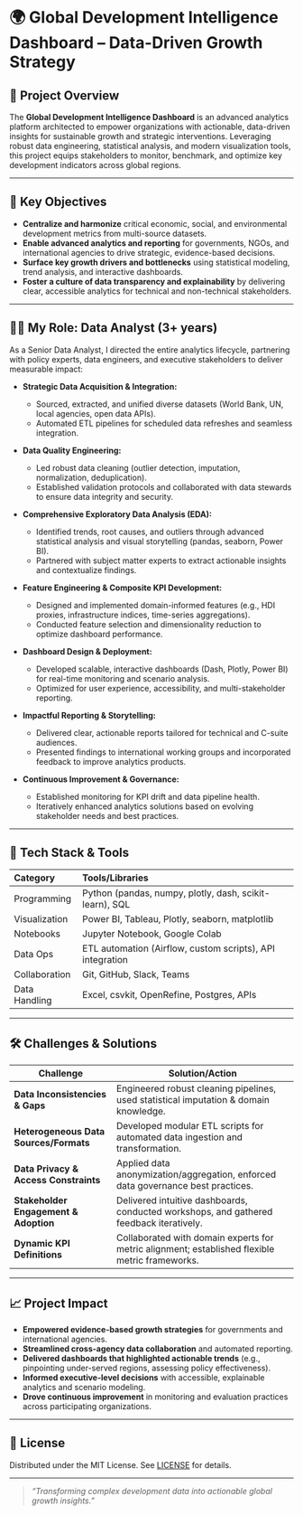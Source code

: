 # 🌍 Global Development Intelligence Dashboard – Data-Driven Growth Strategy

## 🚀 Project Overview

The **Global Development Intelligence Dashboard** is an advanced analytics platform architected to empower organizations with actionable, data-driven insights for sustainable growth and strategic interventions. Leveraging robust data engineering, statistical analysis, and modern visualization tools, this project equips stakeholders to monitor, benchmark, and optimize key development indicators across global regions.

---

## 🎯 Key Objectives

- **Centralize and harmonize** critical economic, social, and environmental development metrics from multi-source datasets.
- **Enable advanced analytics and reporting** for governments, NGOs, and international agencies to drive strategic, evidence-based decisions.
- **Surface key growth drivers and bottlenecks** using statistical modeling, trend analysis, and interactive dashboards.
- **Foster a culture of data transparency and explainability** by delivering clear, accessible analytics for technical and non-technical stakeholders.

---

## 👩‍💻 My Role: Data Analyst (3+ years)

As a Senior Data Analyst, I directed the entire analytics lifecycle, partnering with policy experts, data engineers, and executive stakeholders to deliver measurable impact:

- **Strategic Data Acquisition & Integration:**  
  - Sourced, extracted, and unified diverse datasets (World Bank, UN, local agencies, open data APIs).
  - Automated ETL pipelines for scheduled data refreshes and seamless integration.

- **Data Quality Engineering:**  
  - Led robust data cleaning (outlier detection, imputation, normalization, deduplication).
  - Established validation protocols and collaborated with data stewards to ensure data integrity and security.

- **Comprehensive Exploratory Data Analysis (EDA):**  
  - Identified trends, root causes, and outliers through advanced statistical analysis and visual storytelling (pandas, seaborn, Power BI).
  - Partnered with subject matter experts to extract actionable insights and contextualize findings.

- **Feature Engineering & Composite KPI Development:**  
  - Designed and implemented domain-informed features (e.g., HDI proxies, infrastructure indices, time-series aggregations).
  - Conducted feature selection and dimensionality reduction to optimize dashboard performance.

- **Dashboard Design & Deployment:**  
  - Developed scalable, interactive dashboards (Dash, Plotly, Power BI) for real-time monitoring and scenario analysis.
  - Optimized for user experience, accessibility, and multi-stakeholder reporting.

- **Impactful Reporting & Storytelling:**  
  - Delivered clear, actionable reports tailored for technical and C-suite audiences.
  - Presented findings to international working groups and incorporated feedback to improve analytics products.

- **Continuous Improvement & Governance:**  
  - Established monitoring for KPI drift and data pipeline health.
  - Iteratively enhanced analytics solutions based on evolving stakeholder needs and best practices.

---

## 🧰 Tech Stack & Tools

| Category      | Tools/Libraries                                                         |
|:------------- |:-----------------------------------------------------------------------|
| Programming   | Python (pandas, numpy, plotly, dash, scikit-learn), SQL                |
| Visualization | Power BI, Tableau, Plotly, seaborn, matplotlib                         |
| Notebooks     | Jupyter Notebook, Google Colab                                         |
| Data Ops      | ETL automation (Airflow, custom scripts), API integration              |
| Collaboration | Git, GitHub, Slack, Teams                                              |
| Data Handling | Excel, csvkit, OpenRefine, Postgres, APIs                              |

---

## 🛠️ Challenges & Solutions

| Challenge                               | Solution/Action                                                                  |
|------------------------------------------|----------------------------------------------------------------------------------|
| **Data Inconsistencies & Gaps**          | Engineered robust cleaning pipelines, used statistical imputation & domain knowledge. |
| **Heterogeneous Data Sources/Formats**   | Developed modular ETL scripts for automated data ingestion and transformation.    |
| **Data Privacy & Access Constraints**    | Applied data anonymization/aggregation, enforced data governance best practices.  |
| **Stakeholder Engagement & Adoption**    | Delivered intuitive dashboards, conducted workshops, and gathered feedback iteratively. |
| **Dynamic KPI Definitions**              | Collaborated with domain experts for metric alignment; established flexible metric frameworks. |

---

## 📈 Project Impact

- **Empowered evidence-based growth strategies** for governments and international agencies.
- **Streamlined cross-agency data collaboration** and automated reporting.
- **Delivered dashboards that highlighted actionable trends** (e.g., pinpointing under-served regions, assessing policy effectiveness).
- **Informed executive-level decisions** with accessible, explainable analytics and scenario modeling.
- **Drove continuous improvement** in monitoring and evaluation practices across participating organizations.

---

## 📜 License

Distributed under the MIT License. See [LICENSE](LICENSE) for details.

---

> *“Transforming complex development data into actionable global growth insights.”*
